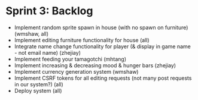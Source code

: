 # Sprint 3: Backlog
* Implement random sprite spawn in house (with no spawn on furniture) (wmshaw, all)
* Implement editing furniture functionality for house (all)
* Integrate name change functionality for player (& display in game name - not email name) (zhejiay)
* Implement feeding your tamagotchi (mhtang)
* Implement increasing & decreasing mood & hunger bars (zhejiay)
* Implement currency generation system (wmshaw)
* Implement CSRF tokens for all editing requests (not many post requests in our system?) (all)
* Deploy system (all)
